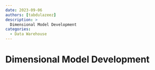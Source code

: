 ```yaml
---
date: 2023-09-06
authors: [tabdulazeez]
description: >
  Dimensional Model Development
categories:
  - Data Warehouse  
---
```


# Dimensional Model Development